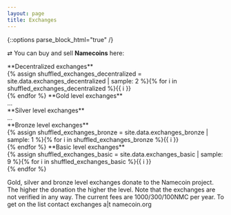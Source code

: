 ```yaml
---
layout: page
title: Exchanges
---
```


{::options parse_block_html="true" /}

<span class="exchanges-gold">&#8644;</span> You can buy and sell **Namecoins** here:

<span id="decentralized-exchanges" class="exchanges-gold">
**Decentralized exchanges**<br>
{% assign shuffled_exchanges_decentralized = site.data.exchanges_decentralized | sample: 2 %}{% for i in shuffled_exchanges_decentralized %}{{ i }}<br>{% endfor %}
</span>

<span class="exchanges-gold">
**Gold level exchanges**<br>
...<br>
</span>

<span class="exchanges-silver">
**Silver level exchanges**<br>
...<br>
</span>

<span class="exchanges-bronze">
**Bronze level exchanges**<br>
{% assign shuffled_exchanges_bronze = site.data.exchanges_bronze | sample: 1 %}{% for i in shuffled_exchanges_bronze %}{{ i }}<br>{% endfor %}
</span>

<span class="exchanges-basic">
**Basic level exchanges**<br>
{% assign shuffled_exchanges_basic = site.data.exchanges_basic | sample: 9 %}{% for i in shuffled_exchanges_basic %}{{ i }}<br>{% endfor %}
</span>

Gold, silver and bronze level exchanges donate to the Namecoin project. The higher the donation the higher the level. Note that the exchanges are not verified in any way.
The current fees are 1000/300/100NMC per year. To get on the list contact exchanges a|t namecoin.org
